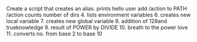 Create a script that creates an alias.
prints hello user
add /action to PATH /action
counts number of dirs
4. lists environment variables
6. creates new local variable
7. creates new global variable
8. addition of 128and trueknowledge
9. result of POWER by DIVIDE
10. breath to the power love
11. converts no. from base 2 to base 10
